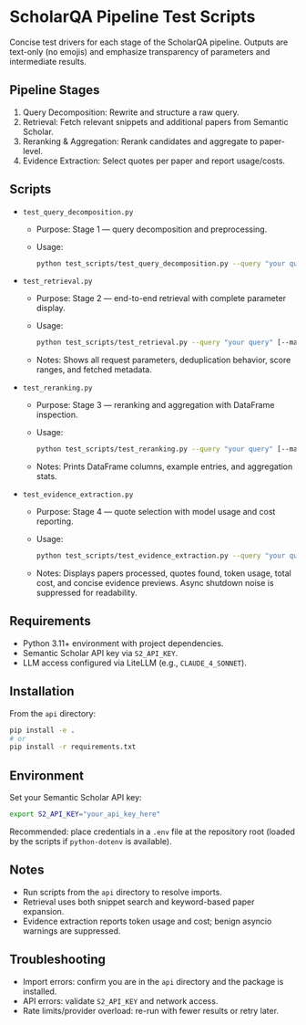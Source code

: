 # ScholarQA Pipeline Test Scripts

Concise test drivers for each stage of the ScholarQA pipeline. Outputs are text-only (no emojis) and emphasize transparency of parameters and intermediate results.

## Pipeline Stages

1. Query Decomposition: Rewrite and structure a raw query.
2. Retrieval: Fetch relevant snippets and additional papers from Semantic Scholar.
3. Reranking & Aggregation: Rerank candidates and aggregate to paper-level.
4. Evidence Extraction: Select quotes per paper and report usage/costs.

## Scripts

- `test_query_decomposition.py`
   - Purpose: Stage 1 — query decomposition and preprocessing.
   - Usage:

      ```bash
      python test_scripts/test_query_decomposition.py --query "your query"
      ```

- `test_retrieval.py`
   - Purpose: Stage 2 — end-to-end retrieval with complete parameter display.
   - Usage:

      ```bash
      python test_scripts/test_retrieval.py --query "your query" [--max-results N]
      ```

   - Notes: Shows all request parameters, deduplication behavior, score ranges, and fetched metadata.

- `test_reranking.py`
   - Purpose: Stage 3 — reranking and aggregation with DataFrame inspection.
   - Usage:

      ```bash
      python test_scripts/test_reranking.py --query "your query" [--max-results N]
      ```

   - Notes: Prints DataFrame columns, example entries, and aggregation stats.

- `test_evidence_extraction.py`
   - Purpose: Stage 4 — quote selection with model usage and cost reporting.
   - Usage:

      ```bash
      python test_scripts/test_evidence_extraction.py --query "your query" [--max-results N]
      ```

   - Notes: Displays papers processed, quotes found, token usage, total cost, and concise evidence previews. Async shutdown noise is suppressed for readability.

## Requirements

- Python 3.11+ environment with project dependencies.
- Semantic Scholar API key via `S2_API_KEY`.
- LLM access configured via LiteLLM (e.g., `CLAUDE_4_SONNET`).

## Installation

From the `api` directory:

```bash
pip install -e .
# or
pip install -r requirements.txt
```

## Environment

Set your Semantic Scholar API key:

```bash
export S2_API_KEY="your_api_key_here"
```

Recommended: place credentials in a `.env` file at the repository root (loaded by the scripts if `python-dotenv` is available).

## Notes

- Run scripts from the `api` directory to resolve imports.
- Retrieval uses both snippet search and keyword-based paper expansion.
- Evidence extraction reports token usage and cost; benign asyncio warnings are suppressed.

## Troubleshooting

- Import errors: confirm you are in the `api` directory and the package is installed.
- API errors: validate `S2_API_KEY` and network access.
- Rate limits/provider overload: re-run with fewer results or retry later.
